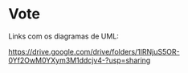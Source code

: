 # Vote

Links com os diagramas de UML:

https://drive.google.com/drive/folders/1lRNjuS5OR-0Yf2OwM0YXym3M1ddcjv4-?usp=sharing
